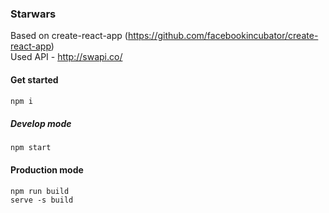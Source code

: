 ### Starwars

Based on create-react-app (https://github.com/facebookincubator/create-react-app)
<br />
Used API - http://swapi.co/

#### Get started

```bash 
npm i
```

##### Develop mode
``` npm start ```

#### Production mode
``` 
npm run build 
serve -s build
```


